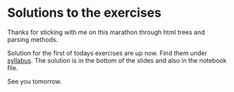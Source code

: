 # Solutions to the exercises
Thanks for sticking with me on this marathon through html trees and parsing methods. 

Solution for the first of todays exercises are up now. Find them under [syllabus](/syllabus/). The solution is in the bottom of the slides and also in the notebook file.

See you tomorrow.
